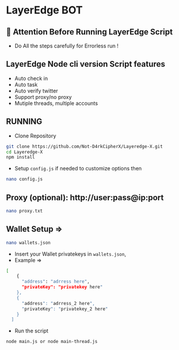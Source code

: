 ﻿# LayerEdge BOT

## 🚨 Attention Before Running LayerEdge Script

- Do All the steps carefully for Errorless run !

## LayerEdge Node cli version Script features

- Auto check in
- Auto task
- Auto verify twitter
- Support proxy/no proxy
- Mutiple threads, multiple accounts

## RUNNING

- Clone Repository

```bash
git clone https://github.com/Not-D4rkCipherX/Layeredge-X.git
cd Layeredge-X
npm install
```

- Setup ``config.js`` if needed to customize options then

```bash
nano config.js
```

## Proxy (optional): http://user:pass@ip:port

```bash
nano proxy.txt
```

## Wallet Setup =>

```bash
nano wallets.json
```
- Insert your Wallet privatekeys in ``wallets.json``,
- Example =>
```bash
[
    {
      "address": "adrress here",
      "privateKey": "privatekey here"
    },
    {
      "address": "adrress_2 here",
      "privateKey": "privatekey_2 here"
    }
  ]
  ```

- Run the script

```bash
node main.js or node main-thread.js
```
